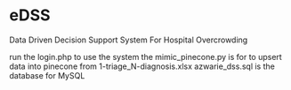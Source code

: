 # eDSS
Data Driven Decision Support System For Hospital Overcrowding


run the login.php to use the system
the mimic_pinecone.py is for to upsert data into pinecone from 1-triage_N-diagnosis.xlsx
azwarie_dss.sql is the database for MySQL
